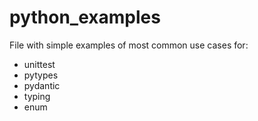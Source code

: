 # python_examples
File with simple examples of most common use cases for:
- unittest
- pytypes
- pydantic
- typing
- enum